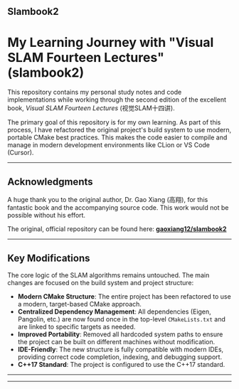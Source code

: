 ## Slambook2
# My Learning Journey with "Visual SLAM Fourteen Lectures" (slambook2)

This repository contains my personal study notes and code implementations while working through the second edition of the excellent book, *Visual SLAM Fourteen Lectures* (视觉SLAM十四讲).

The primary goal of this repository is for my own learning. As part of this process, I have refactored the original project's build system to use modern, portable CMake best practices. This makes the code easier to compile and manage in modern development environments like CLion or VS Code (Cursor).

---

## Acknowledgments

A huge thank you to the original author, Dr. Gao Xiang (高翔), for this fantastic book and the accompanying source code. This work would not be possible without his effort.

The original, official repository can be found here: **[gaoxiang12/slambook2](https://github.com/gaoxiang12/slambook2)**

---

## Key Modifications

The core logic of the SLAM algorithms remains untouched. The main changes are focused on the build system and project structure:

* **Modern CMake Structure**: The entire project has been refactored to use a modern, target-based CMake approach.
* **Centralized Dependency Management**: All dependencies (Eigen, Pangolin, etc.) are now found once in the top-level `CMakeLists.txt` and are linked to specific targets as needed.
* **Improved Portability**: Removed all hardcoded system paths to ensure the project can be built on different machines without modification.
* **IDE-Friendly**: The new structure is fully compatible with modern IDEs, providing correct code completion, indexing, and debugging support.
* **C++17 Standard**: The project is configured to use the C++17 standard.

---
---

